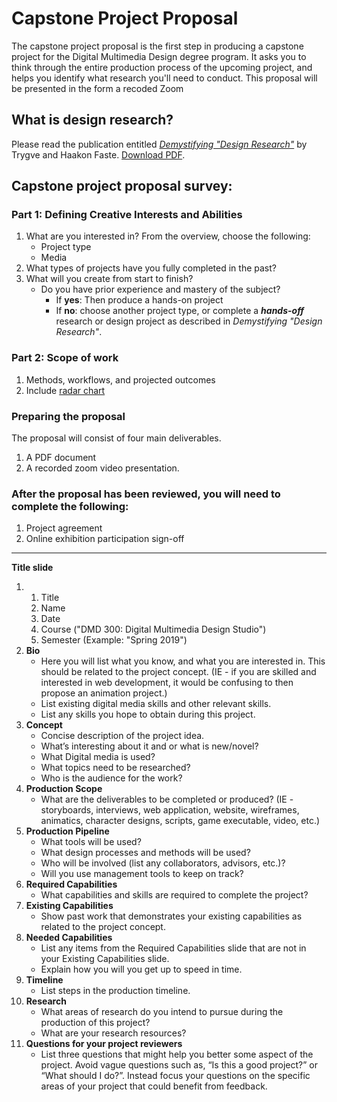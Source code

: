 # Capstone Project Proposal

The capstone project proposal is the first step in producing a capstone project for the Digital Multimedia Design degree program. It asks you to think through the entire production process of the upcoming project, and helps you identify what research you'll need to conduct. This proposal will be presented in the form a recoded Zoom

## What is design research?

Please read the publication entitled [_Demystifying "Design Research"_](https://www.semanticscholar.org/paper/DEMYSTIFYING-“-DESIGN-RESEARCH-”-%3A-DESIGN-IS-NOT-%2C-Faste-Faste/69615f9130a93c129fa2f3acbb8ff2f145b49660) by Trygve and Haakon Faste. [Download PDF](/assets/Faste.pdf).

## Capstone project proposal survey:

### Part 1: Defining Creative Interests and Abilities

1. What are you interested in? From the overview, choose the following:
   * Project type
   * Media
2. What types of projects have you fully completed in the past?
3. What will you create from start to finish?
   * Do you have prior experience and mastery of the subject?
     * If **yes**: Then produce a hands-on project 
     * If **no**: choose another project type, or complete a _**hands-off**_ research or design project as described in  _Demystifying "Design Research"_.

### Part 2: Scope of work

1. Methods, workflows, and projected outcomes
2. Include [radar chart](https://www.google.com/search?q=radar+chart&oq=radar+chart&aqs=chrome..69i57.1342j0j7&sourceid=chrome&ie=UTF-8)

### Preparing the proposal

The proposal will consist of four main deliverables.

1. A PDF document
2. A recorded zoom video presentation.

### After the proposal has been reviewed, you will need to complete the following:

1. Project agreement
2. Online exhibition participation sign-off

---

**Title slide**

1. 1. Title
   2. Name
   3. Date
   4. Course \("DMD 300: Digital Multimedia Design Studio"\)
   5. Semester \(Example: "Spring 2019"\)
2. **Bio**
   * Here you will list what you know, and what you are interested in. This should be related to the project concept. \(IE - if you are skilled and interested in web development, it would be confusing to then propose an animation project.\)
   * List existing digital media skills and other relevant skills.
   * List any skills you hope to obtain during this project.
3. **Concept**
   * Concise description of the project idea.
   * What’s interesting about it and or what is new/novel?
   * What Digital media is used?
   * What topics need to be researched?
   * Who is the audience for the work?
4. **Production Scope**
   * What are the deliverables to be completed or produced? \(IE - storyboards, interviews, web application, website, wireframes, animatics, character designs, scripts, game executable, video, etc.\)
5. **Production Pipeline**
   * What tools will be used?
   * What design processes and methods will be used?
   * Who will be involved \(list any collaborators, advisors, etc.\)?
   * Will you use management tools to keep on track?
6. **Required Capabilities**
   * What capabilities and skills are required to complete the project?
7. **Existing Capabilities**
   * Show past work that demonstrates your existing capabilities as related to the project concept.
8. **Needed Capabilities**
   * List any items from the Required Capabilities slide that are not in your Existing Capabilities slide.
   * Explain how you will you get up to speed in time.
9. **Timeline**
   * List steps in the production timeline.
10. **Research**
    * What areas of research do you intend to pursue during the production of this project?
    * What are your research resources?
11. **Questions for your project reviewers**
    * List three questions that might help you better some aspect of the project. Avoid vague questions such as, “Is this a good project?” or “What should I do?”. Instead focus your questions on the specific areas of your project that could benefit from feedback. 



